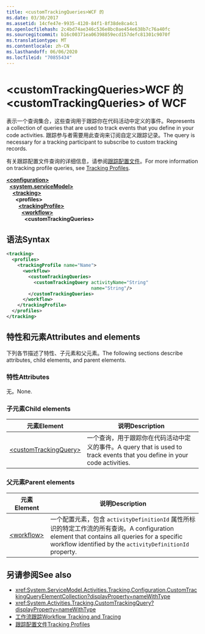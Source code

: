 ```yaml
---
title: <customTrackingQueries>WCF 的
ms.date: 03/30/2017
ms.assetid: 14cfe47e-9935-4120-84f1-8f38de8ca4c1
ms.openlocfilehash: 2c4bd74ae346c536e8bc0ae454e638b7c76a40fc
ms.sourcegitcommit: b16c00371ea06398859ecd157defc81301c9070f
ms.translationtype: MT
ms.contentlocale: zh-CN
ms.lasthandoff: 06/06/2020
ms.locfileid: "70855434"
---
```

# <a name="customtrackingqueries-of-wcf"></a><span data-ttu-id="0695e-102">\<customTrackingQueries>WCF 的</span><span class="sxs-lookup"><span data-stu-id="0695e-102">\<customTrackingQueries> of WCF</span></span>

<span data-ttu-id="0695e-103">表示一个查询集合，这些查询用于跟踪你在代码活动中定义的事件。</span><span class="sxs-lookup"><span data-stu-id="0695e-103">Represents a collection of queries that are used to track events that you define in your code activities.</span></span> <span data-ttu-id="0695e-104">跟踪参与者需要用此查询来订阅自定义跟踪记录。</span><span class="sxs-lookup"><span data-stu-id="0695e-104">The query is necessary for a tracking participant to subscribe to custom tracking records.</span></span>  
  
<span data-ttu-id="0695e-105">有关跟踪配置文件查询的详细信息，请参阅[跟踪配置文件](../../../windows-workflow-foundation/tracking-profiles.md)。</span><span class="sxs-lookup"><span data-stu-id="0695e-105">For more information on tracking profile queries, see [Tracking Profiles](../../../windows-workflow-foundation/tracking-profiles.md).</span></span>
  
[**\<configuration>**](../configuration-element.md)\
&nbsp;&nbsp;[**\<system.serviceModel>**](system-servicemodel.md)\
&nbsp;&nbsp;&nbsp;&nbsp;[**\<tracking>**](tracking-of-wcf.md)\
&nbsp;&nbsp;&nbsp;&nbsp;&nbsp;&nbsp;**\<profiles>**\
&nbsp;&nbsp;&nbsp;&nbsp;&nbsp;&nbsp;&nbsp;&nbsp;[**\<trackingProfile>**](trackingprofile-of-wcf.md)\
&nbsp;&nbsp;&nbsp;&nbsp;&nbsp;&nbsp;&nbsp;&nbsp;&nbsp;&nbsp;[**\<workflow>**](workflow-of-wcf.md)\
&nbsp;&nbsp;&nbsp;&nbsp;&nbsp;&nbsp;&nbsp;&nbsp;&nbsp;&nbsp;&nbsp;&nbsp;**\<customTrackingQueries>**  

## <a name="syntax"></a><span data-ttu-id="0695e-106">语法</span><span class="sxs-lookup"><span data-stu-id="0695e-106">Syntax</span></span>  
  
```xml  
<tracking>
  <profiles>
    <trackingProfile name="Name">
      <workflow>
        <customTrackingQueries>
          <customTrackingQuery activityName="String"
                               name="String"/>
        </customTrackingQueries>
      </workflow>
    </trackingProfile>
  </profiles>
</tracking>
```  
  
## <a name="attributes-and-elements"></a><span data-ttu-id="0695e-107">特性和元素</span><span class="sxs-lookup"><span data-stu-id="0695e-107">Attributes and elements</span></span>

<span data-ttu-id="0695e-108">下列各节描述了特性、子元素和父元素。</span><span class="sxs-lookup"><span data-stu-id="0695e-108">The following sections describe attributes, child elements, and parent elements.</span></span>  
  
### <a name="attributes"></a><span data-ttu-id="0695e-109">特性</span><span class="sxs-lookup"><span data-stu-id="0695e-109">Attributes</span></span>

<span data-ttu-id="0695e-110">无。</span><span class="sxs-lookup"><span data-stu-id="0695e-110">None.</span></span>
  
### <a name="child-elements"></a><span data-ttu-id="0695e-111">子元素</span><span class="sxs-lookup"><span data-stu-id="0695e-111">Child elements</span></span>
  
|<span data-ttu-id="0695e-112">元素</span><span class="sxs-lookup"><span data-stu-id="0695e-112">Element</span></span>|<span data-ttu-id="0695e-113">说明</span><span class="sxs-lookup"><span data-stu-id="0695e-113">Description</span></span>|  
|-------------|-----------------|  
|[\<customTrackingQuery>](customtrackingquery-of-wcf.md)|<span data-ttu-id="0695e-114">一个查询，用于跟踪你在代码活动中定义的事件。</span><span class="sxs-lookup"><span data-stu-id="0695e-114">A query that is used to track events that you define in your code activities.</span></span>|  
  
### <a name="parent-elements"></a><span data-ttu-id="0695e-115">父元素</span><span class="sxs-lookup"><span data-stu-id="0695e-115">Parent elements</span></span>  
  
|<span data-ttu-id="0695e-116">元素</span><span class="sxs-lookup"><span data-stu-id="0695e-116">Element</span></span>|<span data-ttu-id="0695e-117">说明</span><span class="sxs-lookup"><span data-stu-id="0695e-117">Description</span></span>|  
|-------------|-----------------|  
|[\<workflow>](../windows-workflow-foundation/workflow.md)|<span data-ttu-id="0695e-118">一个配置元素，包含 `activityDefinitionId` 属性所标识的特定工作流的所有查询。</span><span class="sxs-lookup"><span data-stu-id="0695e-118">A configuration element that contains all queries for a specific workflow identified by the `activityDefinitionId` property.</span></span>|  
  
## <a name="see-also"></a><span data-ttu-id="0695e-119">另请参阅</span><span class="sxs-lookup"><span data-stu-id="0695e-119">See also</span></span>

- <xref:System.ServiceModel.Activities.Tracking.Configuration.CustomTrackingQueryElementCollection?displayProperty=nameWithType>
- <xref:System.Activities.Tracking.CustomTrackingQuery?displayProperty=nameWithType>
- [<span data-ttu-id="0695e-120">工作流跟踪</span><span class="sxs-lookup"><span data-stu-id="0695e-120">Workflow Tracking and Tracing</span></span>](../../../windows-workflow-foundation/workflow-tracking-and-tracing.md)
- [<span data-ttu-id="0695e-121">跟踪配置文件</span><span class="sxs-lookup"><span data-stu-id="0695e-121">Tracking Profiles</span></span>](../../../windows-workflow-foundation/tracking-profiles.md)
